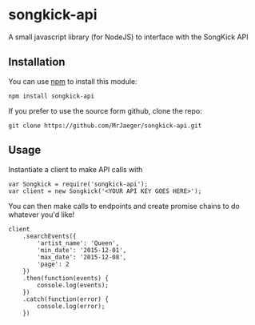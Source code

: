 # songkick-api
A small javascript library (for NodeJS) to interface with the SongKick API

## Installation

You can use [npm](https://npmjs.org) to install this module:

    npm install songkick-api

If you prefer to use the source form github, clone the repo:

    git clone https://github.com/MrJaeger/songkick-api.git
    
## Usage

Instantiate a client to make API calls with

    var Songkick = require('songkick-api');
    var client = new Songkick('<YOUR API KEY GOES HERE>');
    
You can then make calls to endpoints and create promise chains to do whatever you'd like!

    client
        .searchEvents({
            'artist_name': 'Queen',
            'min_date': '2015-12-01',
            'max_date': '2015-12-08',
            'page': 2
        })
        .then(function(events) {
            console.log(events);
        })
        .catch(function(error) {
            console.log(error);
        })
